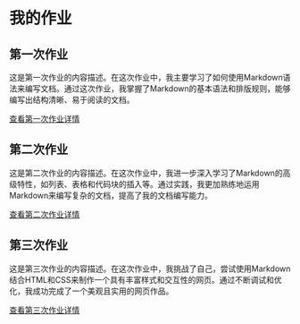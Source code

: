 # 我的作业  
  
## 第一次作业  
  
这是第一次作业的内容描述。在这次作业中，我主要学习了如何使用Markdown语法来编写文档。通过这次作业，我掌握了Markdown的基本语法和排版规则，能够编写出结构清晰、易于阅读的文档。  
  
[查看第一次作业详情](https://weibo.com/)  
  
## 第二次作业  
  
这是第二次作业的内容描述。在这次作业中，我进一步深入学习了Markdown的高级特性，如列表、表格和代码块的插入等。通过实践，我更加熟练地运用Markdown来编写复杂的文档，提高了我的文档编写能力。  
  
[查看第二次作业详情](https://www.bilibili.com/)  
  
## 第三次作业  
  
这是第三次作业的内容描述。在这次作业中，我挑战了自己，尝试使用Markdown结合HTML和CSS来制作一个具有丰富样式和交互性的网页。通过不断调试和优化，我成功完成了一个美观且实用的网页作品。  
  
[查看第三次作业详情](https://www.pku.edu.cn/)
